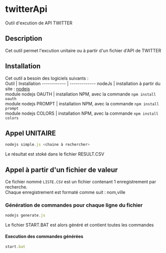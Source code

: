 # twitterApi
Outil d'excution de API TWITTER
## Description
Cet outil permet l'excution unitaire ou à partir d'un fichier d'API de TWITTER
## Installation
Cet outil a besoin des logiciels suivants :  
Outil | Installation
------------ | -------------
nodeJs | installation à partir du site : [nodejs](https://nodejs.org/)  
module nodejs OAUTH | installation NPM, avec la commande `npm install oauth`  
module nodejs PROMPT | installation NPM, avec la commande `npm install prompt`  
module nodejs COLORS | installation NPM, avec la commande `npm install colors`  
## Appel UNITAIRE
```javascript
nodejs simple.js <chaine à rechercher>
```
Le résultat est stoké dans le fichier RESULT.CSV

## Appel à partir d'un fichier de valeur
Ce fichier nommé `LISTE.CSV` est un fichier contenant 1 enregistrement par recherche.  
Chaque enregistrement est formaté comme suit : nom,ville

### Génération de commandes pour chaque ligne du fichier 
```javascript
nodejs generate.js
```
Le fichier START.BAT est alors généré et contient toutes les commandes
#### Execution des commandes générées
```javascript
start.bat
```
